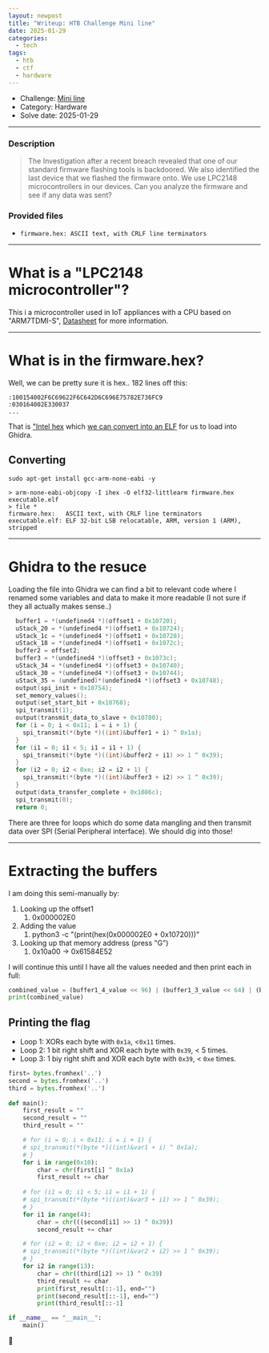 ```yaml
---
layout: newpost
title: "Writeup: HTB Challenge Mini line"
date: 2025-01-29
categories:
  - tech
tags:
  - htb
  - ctf
  - hardware
---
```


- Challenge: [Mini line](https://app.hackthebox.com/challenges/miniline)
- Category: Hardware
- Solve date: 2025-01-29

---

### Description

> The Investigation after a recent breach revealed that one of our standard firmware flashing tools is backdoored. We also identified the last device that we flashed the firmware onto. We use LPC2148 microcontrollers in our devices. Can you analyze the firmware and see if any data was sent?

### Provided files

- `firmware.hex: ASCII text, with CRLF line terminators`

---

# What is a "LPC2148 microcontroller"?

This i a microcontroller used in IoT appliances with a CPU based on "ARM7TDMI-S", [Datasheet](https://www.nxp.com/docs/en/data-sheet/LPC2141_42_44_46_48.pdf) for more information.

---

# What is in the firmware.hex?

Well, we can be pretty sure it is hex.. 182 lines off this:
```
:100154002F6C69622F6C642D6C696E75782E736FC9
:030164002E330037
...
```

That is ["Intel hex](https://en.wikipedia.org/wiki/Intel_HEX) which [we can convert into an ELF](https://community.st.com/t5/automotive-mcus/how-to-convert-hex-file-to-elf-file/td-p/335527) for us to load into Ghidra.

## Converting

`sudo apt-get install gcc-arm-none-eabi -y`

```
> arm-none-eabi-objcopy -I ihex -O elf32-littlearm firmware.hex executable.elf
> file *
firmware.hex:   ASCII text, with CRLF line terminators
executable.elf: ELF 32-bit LSB relocatable, ARM, version 1 (ARM), stripped
```

---

# Ghidra to the resuce

Loading the file into Ghidra we can find a bit to relevant code where I renamed some variables and data to make it more readable (I not sure if they all actually makes sense..)

```c
  buffer1 = *(undefined4 *)(offset1 + 0x10720);
  uStack_20 = *(undefined4 *)(offset1 + 0x10724);
  uStack_1c = *(undefined4 *)(offset1 + 0x10728);
  uStack_18 = *(undefined4 *)(offset1 + 0x1072c);
  buffer2 = offset2;
  buffer3 = *(undefined4 *)(offset3 + 0x1073c);
  uStack_34 = *(undefined4 *)(offset3 + 0x10740);
  uStack_30 = *(undefined4 *)(offset3 + 0x10744);
  uStack_35 = (undefined)*(undefined4 *)(offset3 + 0x10748);
  output(spi_init + 0x10754);
  set_memory_values();
  output(set_start_bit + 0x10768);
  spi_transmit(1);
  output(transmit_data_to_slave + 0x10780);
  for (i = 0; i < 0x11; i = i + 1) {
    spi_transmit(*(byte *)((int)&buffer1 + i) ^ 0x1a);
  }
  for (i1 = 0; i1 < 5; i1 = i1 + 1) {
    spi_transmit(*(byte *)((int)&buffer2 + i1) >> 1 ^ 0x39);
  }
  for (i2 = 0; i2 < 0xe; i2 = i2 + 1) {
    spi_transmit(*(byte *)((int)&buffer3 + i2) >> 1 ^ 0x39);
  }
  output(data_transfer_complete + 0x1086c);
  spi_transmit(0);
  return 0;
```

There are three for loops which do some data mangling and then transmit data over SPI (Serial Peripheral interface). We should dig into those!

---

# Extracting the buffers

I am doing this semi-manually by:
1. Looking up the offset1
	1. 0x000002E0
2. Adding the value
	1. python3 -c "(print(hex(0x000002E0 + 0x10720)))"
3. Looking up that memory address (press "G")
	1. 0x10a00 -> 0x61584E52

I will continue this until I have all the values needed and then print each in full:

```python
combined_value = (buffer1_4_value << 96) | (buffer1_3_value << 64) | (buffer1_2_value << 32) | buffer1_1_value
print(combined_value)
```

## Printing the flag

- Loop 1: XORs each byte with `0x1a`, <`0x11` times.
- Loop 2: 1 bit right shift and XOR each byte with `0x39`, < 5 times.
- Loop 3: 1 biy right shift and XOR each byte with `0x39`, < `0xe` times.

```python
first= bytes.fromhex('..')
second = bytes.fromhex('..')
third = bytes.fromhex('..')
 
def main():
	first_result = ""
	second_result = ""
	third_result = ""

	# for (i = 0; i < 0x11; i = i + 1) {
	# spi_transmit(*(byte *)((int)&var1 + i) ^ 0x1a);
	# }
	for i in range(0x10):
		char = chr(first[i] ^ 0x1a)
		first_result += char
	
	# for (i1 = 0; i1 < 5; i1 = i1 + 1) {
	# spi_transmit(*(byte *)((int)&var3 + i1) >> 1 ^ 0x39);
	# }
	for i1 in range(4):
		char = chr(((second[i1] >> 1) ^ 0x39))
		second_result += char

	# for (i2 = 0; i2 < 0xe; i2 = i2 + 1) {
	# spi_transmit(*(byte *)((int)&var2 + i2) >> 1 ^ 0x39);
	# }
	for i2 in range(13):
		char = chr((third[i2] >> 1) ^ 0x39)
		third_result += char  
		print(first_result[::-1], end="")
		print(second_result[::-1], end="")
		print(third_result[::-1]

if __name__ == "__main__":
	main()
```

:checkered_flag:
